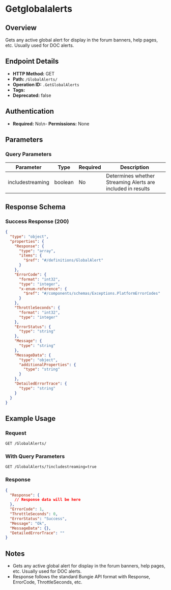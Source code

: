 #  Getglobalalerts

## Overview
Gets any active global alert for display in the forum banners, help pages, etc. Usually used for DOC alerts.

## Endpoint Details
- **HTTP Method:** GET
- **Path:** `/GlobalAlerts/`
- **Operation ID:** `.GetGlobalAlerts`
- **Tags:** 
- **Deprecated:** false

## Authentication
- **Required:** No\n- **Permissions:** None

## Parameters

### Query Parameters
| Parameter | Type | Required | Description |
|-----------|------|----------|-------------|
| includestreaming | boolean | No | Determines whether Streaming Alerts are included in results |


## Response Schema

### Success Response (200)
```json
{
  "type": "object",
  "properties": {
    "Response": {
      "type": "array",
      "items": {
        "$ref": "#/definitions/GlobalAlert"
      }
    },
    "ErrorCode": {
      "format": "int32",
      "type": "integer",
      "x-enum-reference": {
        "$ref": "#/components/schemas/Exceptions.PlatformErrorCodes"
      }
    },
    "ThrottleSeconds": {
      "format": "int32",
      "type": "integer"
    },
    "ErrorStatus": {
      "type": "string"
    },
    "Message": {
      "type": "string"
    },
    "MessageData": {
      "type": "object",
      "additionalProperties": {
        "type": "string"
      }
    },
    "DetailedErrorTrace": {
      "type": "string"
    }
  }
}
```


## Example Usage

### Request
```http
GET /GlobalAlerts/
```

### With Query Parameters
```http
GET /GlobalAlerts/?includestreaming=true
```

### Response
```json
{
  "Response": {
    // Response data will be here
  },
  "ErrorCode": 1,
  "ThrottleSeconds": 0,
  "ErrorStatus": "Success",
  "Message": "Ok",
  "MessageData": {},
  "DetailedErrorTrace": ""
}
```

## Notes
- Gets any active global alert for display in the forum banners, help pages, etc. Usually used for DOC alerts.
- Response follows the standard Bungie API format with Response, ErrorCode, ThrottleSeconds, etc.
